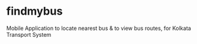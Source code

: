 findmybus
=========

Mobile Application to locate nearest bus &amp; to view bus routes, for Kolkata Transport System
